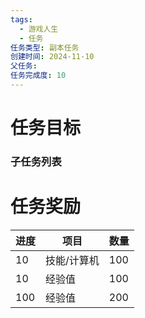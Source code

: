 ```yaml
---
tags:
  - 游戏人生
  - 任务
任务类型: 副本任务
创建时间: 2024-11-10
父任务: 
任务完成度: 10
---
```

# 任务目标


### 子任务列表


# 任务奖励

| 进度  | 项目     | 数量  |
| --- | ------ | --- |
| 10  | 技能/计算机 | 100 |
| 10  | 经验值    | 100 |
| 100 | 经验值    | 200 |


